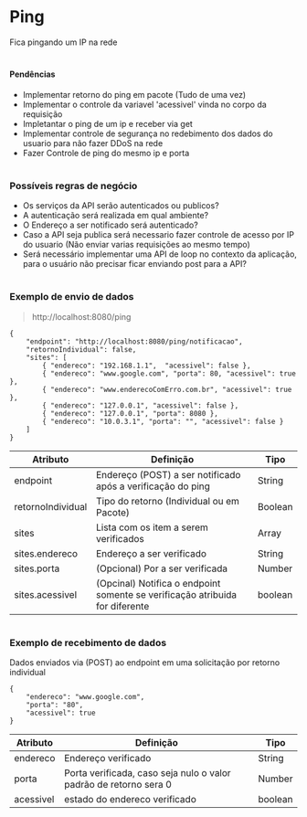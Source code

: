 # Ping
Fica pingando um IP na rede

#
#### Pendências
- Implementar retorno do ping em pacote (Tudo de uma vez)
- Implementar o controle da variavel 'acessivel' vinda no corpo da requisição
- Impletantar o ping de um ip e receber via get
- Implementar controle de segurança no redebimento dos dados do usuario para não fazer DDoS na rede
- Fazer Controle de ping do mesmo ip e porta

#
### Possíveis regras de negócio
- Os serviços da API serão autenticados ou publicos?
- A autenticação será realizada em qual ambiente?
- O Endereço a ser notificado será autenticado?
- Caso a API seja publica será necessario fazer controle de acesso por IP do usuario (Não enviar varias requisições ao mesmo tempo)
- Será necessário implementar uma API de loop no contexto da aplicação, para o usuário não precisar ficar enviando post para a API?

#
### Exemplo de envio de dados

>http://localhost:8080/ping
>
```
{
	"endpoint": "http://localhost:8080/ping/notificacao",
	"retornoIndividual": false,
	"sites": [
		{ "endereco": "192.168.1.1",  "acessivel": false },
		{ "endereco": "www.google.com", "porta": 80, "acessivel": true },
		{ "endereco": "www.enderecoComErro.com.br", "acessivel": true },
		{ "endereco": "127.0.0.1", "acessivel": false },
		{ "endereco": "127.0.0.1", "porta": 8080 },
		{ "endereco": "10.0.3.1", "porta": "", "acessivel": false }
	]
}
```

|Atributo          |Definição| Tipo|
|------------------|---------|-----|
|endpoint          |Endereço (POST) a ser notificado após a verificação do ping | String |
|retornoIndividual | Tipo do retorno (Individual ou em Pacote)                  | Boolean |
|sites| Lista com os item a serem verificados| Array|
|sites.endereco|Endereço a ser verificado| String|
|sites.porta|(Opcional) Por a ser verificada|Number|
|sites.acessivel| (Opcinal) Notifica o endpoint somente se verificação atribuida for diferente | boolean|

#
### Exemplo de recebimento de dados
Dados enviados via (POST) ao endpoint em uma solicitação por retorno individual
```
{
    "endereco": "www.google.com",
    "porta": "80",
    "acessivel": true
}
```

|Atributo          |Definição| Tipo|
|------------------|---------|-----|
|endereco          |Endereço verificado| String |
|porta |Porta verificada, caso seja nulo o valor padrão de retorno sera 0| Number |
|acessivel |estado do endereco verificado| boolean |
